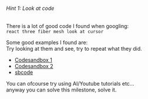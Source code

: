 ###### Hint 1: Look at code

There is a lot of good code I found when googling:  
`react three fiber mesh look at cursor`

Some good examples I found are:    
Try looking at them and see, try to repeat what they did.    
- <a href="https://codesandbox.io/s/look-at-camera-with-vertex-shader-forked-ng6ozq" style="text-decoration: underline;" target="_blank" rel="noopener noreferrer">Codesandbox 1 </a>
- <a href="https://codesandbox.io/s/r3f-mouse-8d3ho" style="text-decoration: underline;" target="_blank" rel="noopener noreferrer">Codesandbox 2 </a>
- <a href="https://sbcode.net/react-three-fiber/look-at-mouse/" style="text-decoration: underline;" target="_blank" rel="noopener noreferrer">sbcode </a>

You can ofcourse try using AI/Youtube tutorials etc...   
anyway you can solve this milestone, solve it. 



